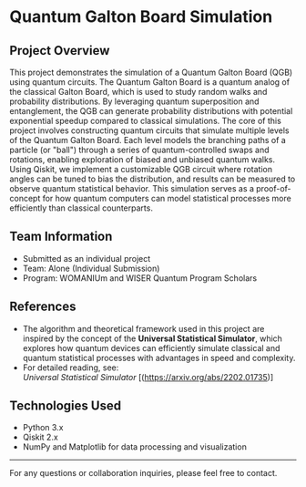 # Quantum Galton Board Simulation

## Project Overview

This project demonstrates the simulation of a Quantum Galton Board (QGB) using quantum circuits. The Quantum Galton Board is a quantum analog of the classical Galton Board, which is used to study random walks and probability distributions. By leveraging quantum superposition and entanglement, the QGB can generate probability distributions with potential exponential speedup compared to classical simulations. The core of this project involves constructing quantum circuits that simulate multiple levels of the Quantum Galton Board. Each level models the branching paths of a particle (or "ball") through a series of quantum-controlled swaps and rotations, enabling exploration of biased and unbiased quantum walks. Using Qiskit, we implement a customizable QGB circuit where rotation angles can be tuned to bias the distribution, and results can be measured to observe quantum statistical behavior. This simulation serves as a proof-of-concept for how quantum computers can model statistical processes more efficiently than classical counterparts.

## Team Information

- Submitted as an individual project  
- Team: Alone (Individual Submission)  
- Program: WOMANIUm and WISER Quantum Program Scholars

## References

- The algorithm and theoretical framework used in this project are inspired by the concept of the **Universal Statistical Simulator**, which explores how quantum devices can efficiently simulate classical and quantum statistical processes with advantages in speed and complexity.  
- For detailed reading, see:  
  *Universal Statistical Simulator* [(https://arxiv.org/abs/2202.01735)]

## Technologies Used

- Python 3.x  
- Qiskit 2.x  
- NumPy and Matplotlib for data processing and visualization

---

For any questions or collaboration inquiries, please feel free to contact.
